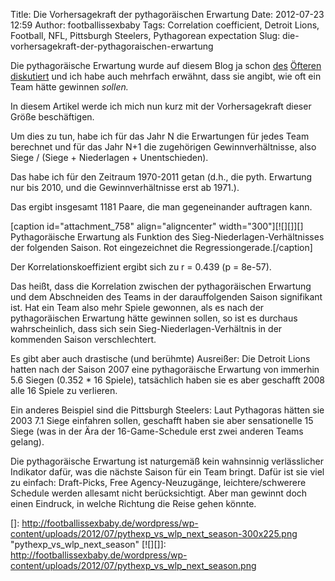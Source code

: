 Title: Die Vorhersagekraft der pythagoräischen Erwartung
Date: 2012-07-23 12:59
Author: footballissexbaby
Tags: Correlation coefficient, Detroit Lions, Football, NFL, Pittsburgh Steelers, Pythagorean expectation
Slug: die-vorhersagekraft-der-pythagoraischen-erwartung

Die pythagoräische Erwartung wurde auf diesem Blog ja schon [des][]
[Öfteren][] [diskutiert][] und ich habe auch mehrfach erwähnt, dass sie
angibt, wie oft ein Team hätte gewinnen *sollen.*

In diesem Artikel werde ich mich nun kurz mit der Vorhersagekraft dieser
Größe beschäftigen.

Um dies zu tun, habe ich für das Jahr N die Erwartungen für jedes Team
berechnet und für das Jahr N+1 die zugehörigen Gewinnverhältnisse, also
Siege / (Siege + Niederlagen + Unentschieden).

Das habe ich für den Zeitraum 1970-2011 getan (d.h., die pyth. Erwartung
nur bis 2010, und die Gewinnverhältnisse erst ab 1971.).

Das ergibt insgesamt 1181 Paare, die man gegeneinander auftragen kann.

[caption id="attachment\_758" align="aligncenter" width="300"][![][]][]
Pythagoräische Erwartung als Funktion des Sieg-Niederlagen-Verhältnisses
der folgenden Saison. Rot eingezeichnet die Regressiongerade.[/caption]

Der Korrelationskoeffizient ergibt sich zu r = 0.439 (p = 8e-57).

Das heißt, dass die Korrelation zwischen der pythagoräischen Erwartung
und dem Abschneiden des Teams in der darauffolgenden Saison signifikant
ist. Hat ein Team also mehr Spiele gewonnen, als es nach der
pythagoräischen Erwartung hätte gewinnen sollen, so ist es durchaus
wahrscheinlich, dass sich sein Sieg-Niederlagen-Verhältnis in der
kommenden Saison verschlechtert.

Es gibt aber auch drastische (und berühmte) Ausreißer: Die Detroit Lions
hatten nach der Saison 2007 eine pythagoräische Erwartung von immerhin
5.6 Siegen (0.352 \* 16 Spiele), tatsächlich haben sie es aber geschafft
2008 alle 16 Spiele zu verlieren.

Ein anderes Beispiel sind die Pittsburgh Steelers: Laut Pythagoras
hätten sie 2003 7.1 Siege einfahren sollen, geschafft haben sie aber
sensationelle 15 Siege (was in der Ära der 16-Game-Schedule erst zwei
anderen Teams gelang).

Die pythagoräische Erwartung ist naturgemäß kein wahnsinnig
verlässlicher Indikator dafür, was die nächste Saison für ein Team
bringt. Dafür ist sie viel zu einfach: Draft-Picks, Free
Agency-Neuzugänge, leichtere/schwerere Schedule werden allesamt nicht
berücksichtigt. Aber man gewinnt doch einen Eindruck, in welche Richtung
die Reise gehen könnte.

  [des]: http://footballissexbaby.de/wordpress/2012/03/die-vielen-gesichter-der-pythagoraischen-erwartung-teil-1/
    "Die vielen Gesichter der pythagoräischen Erwartung. Teil 1 (Update)"
  [Öfteren]: http://footballissexbaby.de/wordpress/2012/03/die-vielen-gesichter-der-pythagoraischen-erwartung-teil-2/
    "Die vielen Gesichter der pythagoräischen Erwartung. Teil 2"
  [diskutiert]: http://footballissexbaby.de/wordpress/2012/06/die-vielen-gesichter-der-pythagoraischen-erwartung-teil-3/
    "Die vielen Gesichter der pythagoräischen Erwartung. Teil 3"
  []: http://footballissexbaby.de/wordpress/wp-content/uploads/2012/07/pythexp_vs_wlp_next_season-300x225.png
    "pythexp_vs_wlp_next_season"
  [![][]]: http://footballissexbaby.de/wordpress/wp-content/uploads/2012/07/pythexp_vs_wlp_next_season.png
